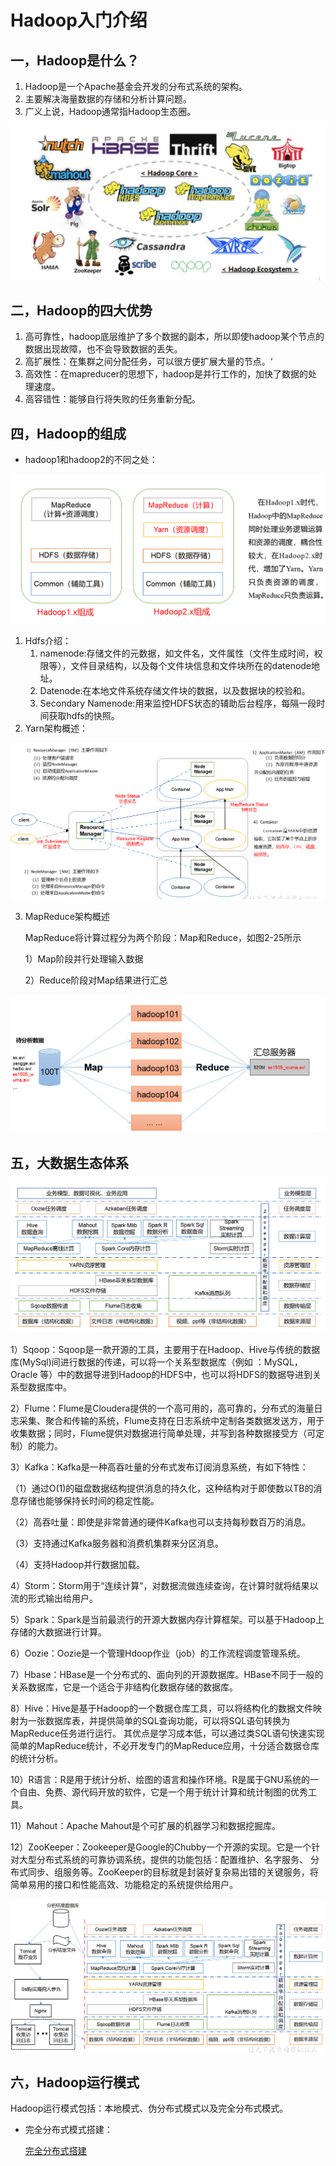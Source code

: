 # Hadoop入门介绍

## 一，Hadoop是什么？

1. Hadoop是一个Apache基金会开发的分布式系统的架构。
2. 主要解决海量数据的存储和分析计算问题。
3. 广义上说，Hadoop通常指Hadoop生态圈。

![](../img/hadoop_pic/hadoop01.png)

## 二，Hadoop的四大优势

1. 高可靠性，hadoop底层维护了多个数据的副本，所以即使hadoop某个节点的数据出现故障，也不会导致数据的丢失。
2. 高扩展性：在集群之间分配任务，可以很方便扩展大量的节点。‘
3. 高效性：在mapreducer的思想下，hadoop是并行工作的，加快了数据的处理速度。
4. 高容错性：能够自行将失败的任务重新分配。



## 四，Hadoop的组成

- hadoop1和hadoop2的不同之处：

![](../img/hadoop_pic/hadoop组成.png)

1. Hdfs介绍：
   1. namenode:存储文件的元数据，如文件名，文件属性（文件生成时间，权限等），文件目录结构，以及每个文件块信息和文件块所在的datenode地址。
   2. Datenode:在本地文件系统存储文件块的数据，以及数据块的校验和。
   3. Secondary Namenode:用来监控HDFS状态的辅助后台程序，每隔一段时间获取hdfs的快照。
2. Yarn架构概述：

![](../img/hadoop_pic/yarn架构.png)

3. MapReduce架构概述

   MapReduce将计算过程分为两个阶段：Map和Reduce，如图2-25所示

   1）Map阶段并行处理输入数据

   2）Reduce阶段对Map结果进行汇总

![](../img/hadoop_pic/maperreducer架构.png)

## 五，大数据生态体系

![](../img/hadoop_pic/大数据生态体系.png)

1）Sqoop：Sqoop是一款开源的工具，主要用于在Hadoop、Hive与传统的数据库(MySql)间进行数据的传递，可以将一个关系型数据库（例如 ：MySQL，Oracle 等）中的数据导进到Hadoop的HDFS中，也可以将HDFS的数据导进到关系型数据库中。

2）Flume：Flume是Cloudera提供的一个高可用的，高可靠的，分布式的海量日志采集、聚合和传输的系统，Flume支持在日志系统中定制各类数据发送方，用于收集数据；同时，Flume提供对数据进行简单处理，并写到各种数据接受方（可定制）的能力。

3）Kafka：Kafka是一种高吞吐量的分布式发布订阅消息系统，有如下特性：

（1）通过O(1)的磁盘数据结构提供消息的持久化，这种结构对于即使数以TB的消息存储也能够保持长时间的稳定性能。

（2）高吞吐量：即使是非常普通的硬件Kafka也可以支持每秒数百万的消息。

（3）支持通过Kafka服务器和消费机集群来分区消息。

（4）支持Hadoop并行数据加载。

4）Storm：Storm用于“连续计算”，对数据流做连续查询，在计算时就将结果以流的形式输出给用户。

5）Spark：Spark是当前最流行的开源大数据内存计算框架。可以基于Hadoop上存储的大数据进行计算。

6）Oozie：Oozie是一个管理Hdoop作业（job）的工作流程调度管理系统。

7）Hbase：HBase是一个分布式的、面向列的开源数据库。HBase不同于一般的关系数据库，它是一个适合于非结构化数据存储的数据库。

8）Hive：Hive是基于Hadoop的一个数据仓库工具，可以将结构化的数据文件映射为一张数据库表，并提供简单的SQL查询功能，可以将SQL语句转换为MapReduce任务进行运行。 其优点是学习成本低，可以通过类SQL语句快速实现简单的MapReduce统计，不必开发专门的MapReduce应用，十分适合数据仓库的统计分析。

10）R语言：R是用于统计分析、绘图的语言和操作环境。R是属于GNU系统的一个自由、免费、源代码开放的软件，它是一个用于统计计算和统计制图的优秀工具。

11）Mahout：Apache Mahout是个可扩展的机器学习和数据挖掘库。

12）ZooKeeper：Zookeeper是Google的Chubby一个开源的实现。它是一个针对大型分布式系统的可靠协调系统，提供的功能包括：配置维护、名字服务、 分布式同步、组服务等。ZooKeeper的目标就是封装好复杂易出错的关键服务，将简单易用的接口和性能高效、功能稳定的系统提供给用户。

![](../img/hadoop_pic/推荐系统.png)

## 六，Hadoop运行模式

Hadoop运行模式包括：本地模式、伪分布式模式以及完全分布式模式。

- 完全分布式模式搭建：

  [完全分布式搭建](Hadoop完全分布式环境搭建.md)

